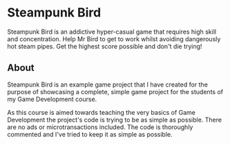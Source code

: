 # Steampunk Bird

Steampunk Bird is an addictive hyper-casual game that requires high skill and concentration. Help Mr Bird to get to work whilst avoiding dangerously hot steam pipes. Get the highest score possible and don't die trying!



## About

Steampunk Bird is an example game project that I have created for the purpose of showcasing a complete, simple game project for the students of my Game Development course. 

As this course is aimed towards teaching the very basics of Game Development the project's code is trying to be as simple as possible. There are no ads or microtransactions included. The code is thoroughly commented and I've tried to keep it as simple as possible. 





 